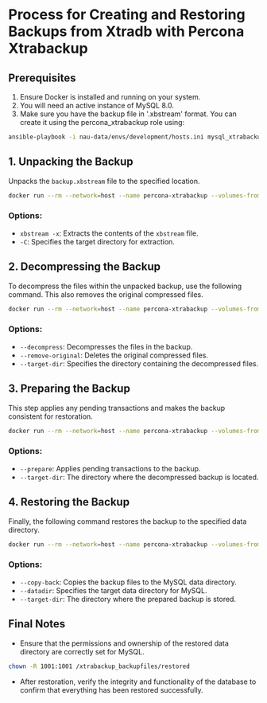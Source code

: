 # Process for Creating and Restoring Backups from Xtradb with Percona Xtrabackup

## Prerequisites

1. Ensure Docker is installed and running on your system.
2. You will need an active instance of MySQL 8.0.
3. Make sure you have the backup file in '.xbstream' format. You can create it using the percona_xtrabackup role using:
```bash
ansible-playbook -i nau-data/envs/development/hosts.ini mysql_xtrabackups.yml --limit XPTO
```

## 1. Unpacking the Backup

Unpacks the `backup.xbstream` file to the specified location.

```bash
docker run --rm --network=host --name percona-xtrabackup --volumes-from xtradb -v /root/xtrabackups:/xtrabackup_backupfiles percona/percona-xtrabackup:8.0.34 /bin/bash -c "cat /xtrabackup_backupfiles/backup.xbstream | xbstream -x -C /xtrabackup_backupfiles"
```

### Options:

- `xbstream -x`: Extracts the contents of the `xbstream` file.
- `-C`: Specifies the target directory for extraction.

## 2. Decompressing the Backup

To decompress the files within the unpacked backup, use the following command. This also removes the original compressed files.

```bash
docker run --rm --network=host --name percona-xtrabackup --volumes-from xtradb -v /root/xtrabackups:/xtrabackup_backupfiles percona/percona-xtrabackup:8.0.34 /bin/bash -c "xtrabackup --decompress --remove-original --target-dir=/xtrabackup_backupfiles"
```

### Options:

- `--decompress`: Decompresses the files in the backup.
- `--remove-original`: Deletes the original compressed files.
- `--target-dir`: Specifies the directory containing the decompressed files.

## 3. Preparing the Backup

This step applies any pending transactions and makes the backup consistent for restoration.

```bash
docker run --rm --network=host --name percona-xtrabackup --volumes-from xtradb -v /root/xtrabackups:/xtrabackup_backupfiles percona/percona-xtrabackup:8.0.34 /bin/bash -c "xtrabackup --prepare --target-dir=/xtrabackup_backupfiles"
```

### Options:

- `--prepare`: Applies pending transactions to the backup.
- `--target-dir`: The directory where the decompressed backup is located.

## 4. Restoring the Backup

Finally, the following command restores the backup to the specified data directory.

```bash
docker run --rm --network=host --name percona-xtrabackup --volumes-from xtradb -v /root/xtrabackups:/xtrabackup_backupfiles percona/percona-xtrabackup:8.0.34 /bin/bash -c "xtrabackup --copy-back --datadir=/xtrabackup_backupfiles/restored --target-dir=/xtrabackup_backupfiles"
```

### Options:

- `--copy-back`: Copies the backup files to the MySQL data directory.
- `--datadir`: Specifies the target data directory for MySQL.
- `--target-dir`: The directory where the prepared backup is stored.

## Final Notes

- Ensure that the permissions and ownership of the restored data directory are correctly set for MySQL.

```bash
chown -R 1001:1001 /xtrabackup_backupfiles/restored
```

- After restoration, verify the integrity and functionality of the database to confirm that everything has been restored successfully.
